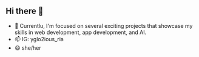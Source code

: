 ## Hi there 👋
- 🔭 Currentlu, I'm focused on several exciting projects that showcase my skills in web development, app development, and AI.
- 📫 IG: yglo2ious_ria
- 😄 she/her

